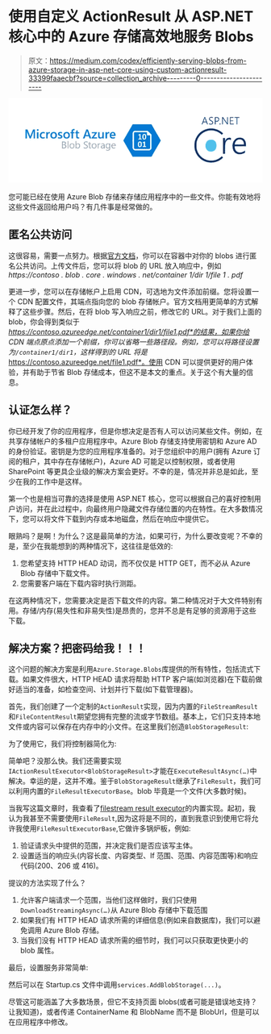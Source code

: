 # 使用自定义 ActionResult 从 ASP.NET 核心中的 Azure 存储高效地服务 Blobs

> 原文：<https://medium.com/codex/efficiently-serving-blobs-from-azure-storage-in-asp-net-core-using-custom-actionresult-33399faaecbf?source=collection_archive---------0----------------------->

![](img/942124a4c5ca9240abdead672f4b7f68.png)

您可能已经在使用 Azure Blob 存储来存储应用程序中的一些文件。你能有效地将这些文件返回给用户吗？有几件事是经常做的。

## 匿名公共访问

这很容易，需要一点努力。根据[官方文档](https://docs.microsoft.com/en-us/azure/storage/blobs/anonymous-read-access-configure?tabs=portal)，你可以在容器中对你的 blobs 进行匿名公共访问。上传文件后，您可以将 blob 的 URL 放入响应中，例如*https://contoso . blob . core . windows . net/container 1/dir 1/file 1 . pdf*

更进一步，您可以在存储帐户上启用 CDN，可选地为文件添加前缀。您将设置一个 CDN 配置文件，其端点指向您的 blob 存储帐户。官方文档用更简单的方式解释了这些步骤。然后，在将 blob 写入响应之前，修改它的 URL。对于我们上面的 blob，你会得到类似于*https://contoso.azureedge.net/container1/dir1/file1.pdf*的结果，如果你给 CDN 端点原点添加一个前缀，你可以省略一些路径段。例如，您可以将路径设置为`/container1/dir1`，这样得到的 URL 将是*https://contoso.azureedge.net/file1.pdf*。使用 CDN 可以提供更好的用户体验，并有助于节省 Blob 存储成本，但这不是本文的重点。关于这个有大量的信息。

## 认证怎么样？

你已经开发了你的应用程序，但是你想决定是否有人可以访问某些文件。例如，在共享存储帐户的多租户应用程序中。Azure Blob 存储支持使用密钥和 Azure AD 的身份验证。密钥是为您的应用程序准备的。对于您组织中的用户(拥有 Azure 订阅的租户，其中存在存储帐户)，Azure AD 可能足以控制权限，或者使用 SharePoint 等更具企业级的解决方案会更好。不幸的是，情况并非总是如此，至少在我的工作中是这样。

第一个也是相当可靠的选择是使用 ASP.NET 核心，您可以根据自己的喜好控制用户访问，并在此过程中，向最终用户隐藏文件存储位置的内在特性。在大多数情况下，您可以将文件下载到内存或本地磁盘，然后在响应中提供它。

眼熟吗？是啊！为什么？这是最简单的方法，如果可行，为什么要改变呢？不幸的是，至少在我能想到的两种情况下，这往往是低效的:

1.  您希望支持 HTTP HEAD 动词，而不仅仅是 HTTP GET，而不必从 Azure Blob 存储中下载文件。
2.  您需要客户端在下载内容时执行测距。

在这两种情况下，您需要决定是否下载文件的内容。第二种情况对于大文件特别有用。存储/内存(易失性和非易失性)是昂贵的，您并不总是有足够的资源用于这些下载。

## 解决方案？把密码给我！！！

这个问题的解决方案是利用`Azure.Storage.Blobs`库提供的所有特性，包括流式下载。如果文件很大，HTTP HEAD 请求将帮助 HTTP 客户端(如浏览器)在下载前做好适当的准备，如检查空间、计划并行下载(如下载管理器)。

首先，我们创建了一个定制的`ActionResult`实现，因为内置的`FileStreamResult`和`FileContentResult`期望您拥有完整的流或字节数组。基本上，它们只支持本地文件或内容可以保存在内存中的小文件。在这里我们创造`BlobStorageResult`:

为了使用它，我们将控制器简化为:

简单吧？没那么快。我们还需要实现`IActionResultExecutor<BlobStorageResult>`才能在`ExecuteResultAsync(…)`中解决。幸运的是，这并不难。鉴于`BlobStorageResult`继承了`FileResult`，我们可以利用内置的`FileResultExecutorBase`。blob 毕竟是一个文件(大多数时候)。

当我写这篇文章时，我查看了[filestream result executor](https://github.com/dotnet/aspnetcore/blob/main/src/Mvc/Mvc.Core/src/Infrastructure/FileStreamResultExecutor.cs)的内置实现。起初，我认为我甚至不需要使用`FileResult`,因为这将是不同的，直到我意识到使用它将允许我使用`FileResultExecutorBase`,它做许多锅炉板，例如:

1.  验证请求头中提供的范围，并决定我们是否应该写主体。
2.  设置适当的响应头(内容长度、内容类型、If 范围、范围、内容范围等)和响应代码(200、206 或 416)。

提议的方法实现了什么？

1.  允许客户端请求一个范围，当他们这样做时，我们只使用`DownloadStreamingAsync(…)`从 Azure Blob 存储中下载范围
2.  如果我们有 HTTP HEAD 请求所需的详细信息(例如来自数据库)，我们可以避免调用 Azure Blob 存储。
3.  当我们没有 HTTP HEAD 请求所需的细节时，我们可以只获取更快更小的 blob 属性。

最后，设置服务非常简单:

然后可以在 Startup.cs 文件中调用`services.AddBlobStorage(...)`。

尽管这可能涵盖了大多数场景，但它不支持页面 blobs(或者可能是错误地支持？让我知道)，或者传递 ContainerName 和 BlobName 而不是 BlobUrl，但是可以在应用程序中修改。